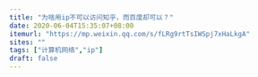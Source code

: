 ```yaml
---
title: "为啥用ip不可以访问知乎，而百度却可以？"
date: 2020-06-04T15:35:07+08:00
itemurl: "https://mp.weixin.qq.com/s/fLRg9rtTsIWSpj7xHaLkgA"
sites: ""
tags: ["计算机网络","ip"]
draft: false
---
```


